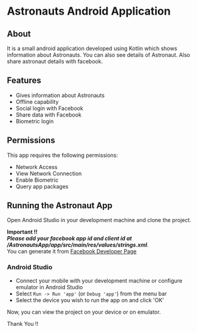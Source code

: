 # Astronauts Android Application

## About

It is a small android application developed using Kotlin which shows information about Astronauts. You can also see details of Astronaut. Also share astronaut details with facebook.


## Features

- Gives information about Astronauts
- Offline capability
- Social login with Facebook
- Share data with Facebook
- Biometric login

## Permissions

This app requires the following permissions:

- Network Access
- View Network Connection
- Enable Biometric
- Query app packages

## Running the Astronaut App
Open Android Studio in your development machine and clone the project.  

**Important !!**  
***Please add your facebook app id and client id at /AstronautsApp/app/src/main/res/values/strings.xml***.  
You can generate it from [Facebook Developer Page](https://developers.facebook.com/docs/development/create-an-app/)

### Android Studio
* Connect your mobile with your development machine or configure emulator in Android Studio
* Select `Run -> Run 'app'` (or `Debug 'app'`) from the menu bar
* Select the device you wish to run the app on and click 'OK'

Now, you can view the project on your device or on emulator.

Thank You !!
